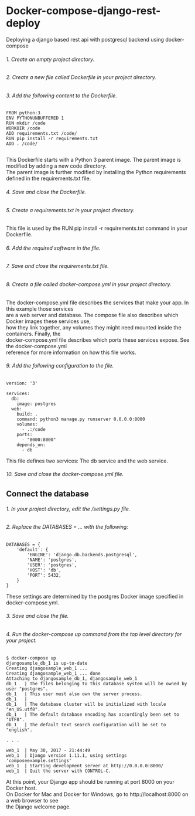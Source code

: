 # Docker-compose-django-rest-deploy
Deploying a django based rest api with postgresql backend using docker-compose

###### 1. Create an empty project directory.
###### 2. Create a new file called Dockerfile in your project directory.
###### 3. Add the following content to the Dockerfile.
```
FROM python:3
ENV PYTHONUNBUFFERED 1
RUN mkdir /code
WORKDIR /code
ADD requirements.txt /code/
RUN pip install -r requirements.txt
ADD . /code/
 
```
This Dockerfile starts with a Python 3 parent image. The parent image is modified by adding a new code directory.  
The parent image is further modified by installing the Python requirements defined in the requirements.txt file.  

###### 4. Save and close the Dockerfile.  
###### 5. Create a requirements.txt in your project directory.  

This file is used by the RUN pip install -r requirements.txt command in your Dockerfile.  

###### 6. Add the required software in the file.  

###### 7. Save and close the requirements.txt file.  

###### 8. Create a file called docker-compose.yml in your project directory.

The docker-compose.yml file describes the services that make your app. In this example those services   
are a web server and database. The compose file also describes which Docker images these services use,   
how they link together, any volumes they might need mounted inside the containers. Finally, the   
docker-compose.yml file describes which ports these services expose. See the docker-compose.yml   
reference for more information on how this file works.  

###### 9. Add the following configuration to the file.  

```
version: '3'

services:
  db:
    image: postgres
  web:
    build: .
    command: python3 manage.py runserver 0.0.0.0:8000
    volumes:
      - .:/code
    ports:
      - "8000:8000"
    depends_on:
      - db
```

This file defines two services: The db service and the web service.  

###### 10. Save and close the docker-compose.yml file.  

## Connect the database  

###### 1. In your project directory, edit the <Django-project>/settings.py file.  

###### 2. Replace the DATABASES = ... with the following:  

```
DATABASES = {
    'default': {
        'ENGINE': 'django.db.backends.postgresql',
        'NAME': 'postgres',
        'USER': 'postgres',
        'HOST': 'db',
        'PORT': 5432,
    }
}

```

These settings are determined by the postgres Docker image specified in docker-compose.yml.    

###### 3. Save and close the file.  
###### 4. Run the docker-compose up command from the top level directory for your project.  

```
$ docker-compose up
djangosample_db_1 is up-to-date
Creating djangosample_web_1 ...
Creating djangosample_web_1 ... done
Attaching to djangosample_db_1, djangosample_web_1
db_1   | The files belonging to this database system will be owned by user "postgres".
db_1   | This user must also own the server process.
db_1   |
db_1   | The database cluster will be initialized with locale "en_US.utf8".
db_1   | The default database encoding has accordingly been set to "UTF8".
db_1   | The default text search configuration will be set to "english".

. . .

web_1  | May 30, 2017 - 21:44:49
web_1  | Django version 1.11.1, using settings 'composeexample.settings'
web_1  | Starting development server at http://0.0.0.0:8000/
web_1  | Quit the server with CONTROL-C.
```

At this point, your Django app should be running at port 8000 on your Docker host.   
On Docker for Mac and Docker for Windows, go to http://localhost:8000 on a web browser to see   
the Django welcome page.

